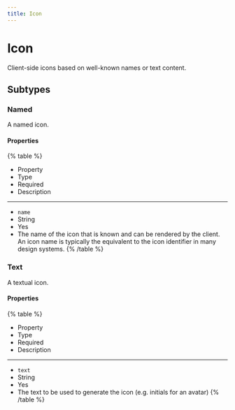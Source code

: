 ```yaml
---
title: Icon
---
```


# Icon



Client-side icons based on well-known names or text content.

## Subtypes

### Named



A named icon.

#### Properties

{% table %}
* Property
* Type
* Required
* Description
---
* `name`
* String
* Yes
*
  The name of the icon that is known and can be rendered by the client. An icon name is typically the equivalent to the icon identifier in many design systems.
{% /table %}
### Text



A textual icon.

#### Properties

{% table %}
* Property
* Type
* Required
* Description
---
* `text`
* String
* Yes
*
  The text to be used to generate the icon (e.g. initials for an avatar)
{% /table %}
